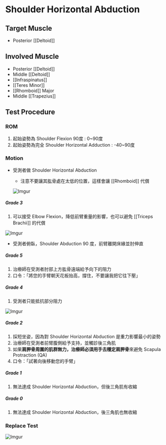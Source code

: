 # Shoulder Horizontal Abduction
## Target Muscle
* Posterior [[Deltoid]]
## Involved Muscle
* Posterior [[Deltoid]]
* Middle [[Deltoid]]
* [[Infraspinatus]]
* [[Teres Minor]]
* [[Rhomboid]] Major
* Middle [[Trapezius]]
## Test Procedure
### ROM
1. 起始姿勢為 Shoulder Flexion 90度 : 0~90度
2. 起始姿勢為完全 Shoulder Horizontal Adduction : -40~90度
### Motion
* 受測者做 Shoulder Horizontal Abduction
	* 注意不要讓其肱骨處在太低的位置，這樣會讓 [[Rhomboid]] 代償
	
	![Imgur](https://i.imgur.com/eJy1yC7m.png)
		
##### Grade 3
1. 可以接受 Elbow Flexion，降低前臂重量的影響，也可以避免 [[Triceps Brachii]] 的代償

![Imgur](https://i.imgur.com/1l3ECqGm.png)
* 受測者俯臥，Shoulder Abduction 90 度，前臂離開床緣並肘伸直 
##### Grade 5
1. 治療師在受測者肘部上方肱骨遠端給予向下的阻力
2. 口令：「將您的手臂朝天花板抬高，撐住，不要讓我把它往下壓」  

##### Grade 4
1. 受測者只能抵抗部分阻力  

![Imgur](https://i.imgur.com/QCojUoMm.png)  

##### Grade 2
1. 採短坐姿，因為對 Shoulder Horizontal Abduction 是重力影響最小的姿勢
2. 治療師在受測者前臂腹側給予支持，並觸診後三角肌
3. 如果**肩胛骨周圍的肌群無力，治療師必須用手去穩定肩胛骨**來避免 Scapula Protraction (QA)
4. 口令：「試著向後移動您的手臂」  

##### Grade 1
1. 無法達成 Shoulder Horizontal Abduction，但後三角肌有收縮  

##### Grade 0
1. 無法達成 Shoulder Horizontal Abduction，後三角肌也無收縮

### Replace Test 
![Imgur](https://i.imgur.com/gkYBtham.png)